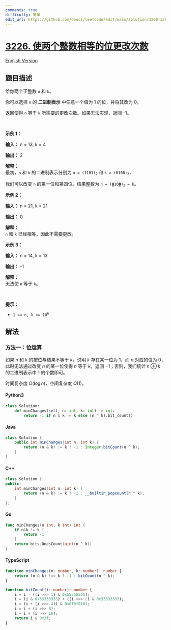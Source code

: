 ```yaml
---
comments: true
difficulty: 简单
edit_url: https://github.com/doocs/leetcode/edit/main/solution/3200-3299/3226.Number%20of%20Bit%20Changes%20to%20Make%20Two%20Integers%20Equal/README.md
---
```


<!-- problem:start -->

# [3226. 使两个整数相等的位更改次数](https://leetcode.cn/problems/number-of-bit-changes-to-make-two-integers-equal)

[English Version](/solution/3200-3299/3226.Number%20of%20Bit%20Changes%20to%20Make%20Two%20Integers%20Equal/README_EN.md)

## 题目描述

<!-- description:start -->

<p>给你两个正整数 <code>n</code> 和 <code>k</code>。</p>

<p>你可以选择 <code>n</code> 的 <strong>二进制表示</strong> 中任意一个值为 1 的位，并将其改为 0。</p>

<p>返回使得 <code>n</code> 等于 <code>k</code> 所需要的更改次数。如果无法实现，返回 -1。</p>

<p>&nbsp;</p>

<p><strong class="example">示例 1：</strong></p>

<div class="example-block">
<p><strong>输入：</strong> <span class="example-io">n = 13, k = 4</span></p>

<p><strong>输出：</strong> <span class="example-io">2</span></p>

<p><strong>解释：</strong><br />
最初，<code>n</code> 和 <code>k</code> 的二进制表示分别为 <code>n = (1101)<sub>2</sub></code> 和 <code>k = (0100)<sub>2</sub></code>，</p>

<p>我们可以改变 <code>n</code> 的第一位和第四位。结果整数为 <code>n = (<u><strong>0</strong></u>10<u><strong>0</strong></u>)<sub>2</sub> = k</code>。</p>
</div>

<p><strong class="example">示例 2：</strong></p>

<div class="example-block">
<p><strong>输入：</strong> <span class="example-io">n = 21, k = 21</span></p>

<p><strong>输出：</strong> <span class="example-io">0</span></p>

<p><strong>解释：</strong><br />
<code>n</code> 和 <code>k</code> 已经相等，因此不需要更改。</p>
</div>

<p><strong class="example">示例 3：</strong></p>

<div class="example-block">
<p><strong>输入：</strong> <span class="example-io">n = 14, k = 13</span></p>

<p><strong>输出：</strong> <span class="example-io">-1</span></p>

<p><strong>解释：</strong><br />
无法使 <code>n</code> 等于 <code>k</code>。</p>
</div>

<p>&nbsp;</p>

<p><strong>提示：</strong></p>

<ul>
	<li><code>1 &lt;= n, k &lt;= 10<sup>6</sup></code></li>
</ul>

<!-- description:end -->

## 解法

<!-- solution:start -->

### 方法一：位运算

如果 $n$ 和 $k$ 的按位与结果不等于 $k$，说明 $k$ 存在某一位为 $1$，而 $n$ 对应的位为 $0$，此时无法通过改变 $n$ 的某一位使得 $n$ 等于 $k$，返回 $-1$；否则，我们统计 $n \oplus k$ 的二进制表示中 $1$ 的个数即可。

时间复杂度 $O(\log n)$，空间复杂度 $O(1)$。

<!-- tabs:start -->

#### Python3

```python
class Solution:
    def minChanges(self, n: int, k: int) -> int:
        return -1 if n & k != k else (n ^ k).bit_count()
```

#### Java

```java
class Solution {
    public int minChanges(int n, int k) {
        return (n & k) != k ? -1 : Integer.bitCount(n ^ k);
    }
}
```

#### C++

```cpp
class Solution {
public:
    int minChanges(int n, int k) {
        return (n & k) != k ? -1 : __builtin_popcount(n ^ k);
    }
};
```

#### Go

```go
func minChanges(n int, k int) int {
	if n&k != k {
		return -1
	}
	return bits.OnesCount(uint(n ^ k))
}
```

#### TypeScript

```ts
function minChanges(n: number, k: number): number {
    return (n & k) !== k ? -1 : bitCount(n ^ k);
}

function bitCount(i: number): number {
    i = i - ((i >>> 1) & 0x55555555);
    i = (i & 0x33333333) + ((i >>> 2) & 0x33333333);
    i = (i + (i >>> 4)) & 0x0f0f0f0f;
    i = i + (i >>> 8);
    i = i + (i >>> 16);
    return i & 0x3f;
}
```

<!-- tabs:end -->

<!-- solution:end -->

<!-- problem:end -->
